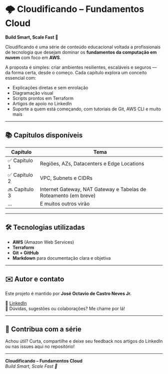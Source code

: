 # 🌩️ Cloudificando – Fundamentos Cloud

**Build Smart, Scale Fast 🚀**

Cloudificando é uma série de conteúdo educacional voltada a profissionais de tecnologia que desejam dominar os **fundamentos da computação em nuvem** com foco em **AWS**.

A proposta é simples: criar ambientes resilientes, escaláveis e seguros — da forma certa, desde o começo. Cada capítulo explora um conceito essencial com:
- Explicações diretas e sem enrolação
- Diagramação visual
- Scripts prontos em Terraform
- Artigos de apoio no LinkedIn
- Suporte a quem está começando, com tutoriais de Git, AWS CLI e muito mais

---

## 📚 Capítulos disponíveis

| Capítulo | Tema |
|---------|------|
| ✅ Capítulo 1 | Regiões, AZs, Datacenters e Edge Locations |
| ✅ Capítulo 2 | VPC, Subnets e CIDRs |
| 🔜 Capítulo 3 | Internet Gateway, NAT Gateway e Tabelas de Roteamento (em breve) |
| ... | E muitos outros virão |

---

## 🛠️ Tecnologias utilizadas
- **AWS** (Amazon Web Services)
- **Terraform**
- **Git + GitHub**
- **Markdown** para documentação clara e objetiva

---

## ✉️ Autor e contato

Este projeto é mantido por **José Octavio de Castro Neves Jr.**

💼 [LinkedIn](https://www.linkedin.com/in/joccastroneves/)  
📩 Dúvidas, sugestões ou colaborações? Me chame por lá!

---

## 📢 Contribua com a série

Achou útil? Curta, compartilhe e deixe seu feedback nos artigos do LinkedIn ou nas issues aqui no repositório!

---

**Cloudificando – Fundamentos Cloud**  
*Build Smart, Scale Fast 🚀*
